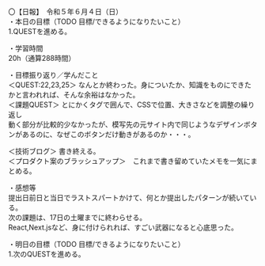 〇【日報】　令和５年６月４日（日）  
・本日の目標（TODO 目標/できるようになりたいこと）  
1.QUESTを進める。 

・学習時間  
20h（通算288時間）  

・目標振り返り／学んだこと  
＜QUEST:22,23,25＞  なんとか終わった。身についたか、知識をものにできたかと言われれば、そんな余裕はなかった。  
＜課題QUEST＞ とにかくタグで囲んで、CSSで位置、大きさなどを調整の繰り返し    
              動く部分が比較的少なかったが、模写先の元サイト内で同じようなデザインボタンがあるのに、なぜこのボタンだけ動きがあるのか・・・。  
              
＜技術ブログ＞ 書き終える。   
＜プロダクト案のブラッシュアップ＞　これまで書き留めていたメモを一気にまとめる。  

・感想等  
提出日前日と当日でラストスパートかけて、何とか提出したパターンが続いている。    
次の課題は、17日の土曜までに終わらせる。  
React,Next.jsなど、身に付けられれば、すごい武器になると心底思った。  

・明日の目標（TODO 目標/できるようになりたいこと）  
1.次のQUESTを進める。   


